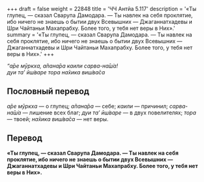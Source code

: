 +++
draft = false
weight = 22848
title = 'ЧЧ Антйа 5.117'
description = '«Ты глупец, — сказал Сварупа Дамодара. — Ты навлек на себя проклятие, ибо ничего не знаешь о бытии двух Всевышних — Джаганнатхадевы и Шри Чайтаньи Махапрабху. Более того, у тебя нет веры в Них».'
summary = '«Ты глупец, — сказал Сварупа Дамодара. — Ты навлек на себя проклятие, ибо ничего не знаешь о бытии двух Всевышних — Джаганнатхадевы и Шри Чайтаньи Махапрабху. Более того, у тебя нет веры в Них».'
+++

_“а̄ре мӯркха, а̄пана̄ра каили сарва-на̄ш́а!  
дуи та’ ӣш́варе тора на̄хика виш́ва̄са_

## Пословный перевод

_а̄ре_ _мӯркха_ — о глупец; _а̄пана̄ра_ — себе; _каили_ — причинил; _сарва_\-_на̄ш́а_ — лишение всех благ; _дуи_ _та’_ _ӣш́варе_ — в двух повелителях; _тора_ — твоей; _на̄хика_ _виш́ва̄са_ — нет веры.

## Перевод

**«Ты глупец, — сказал Сварупа Дамодара. — Ты навлек на себя проклятие, ибо ничего не знаешь о бытии двух Всевышних — Джаганнатхадевы и Шри Чайтаньи Махапрабху. Более того, у тебя нет веры в Них».**

